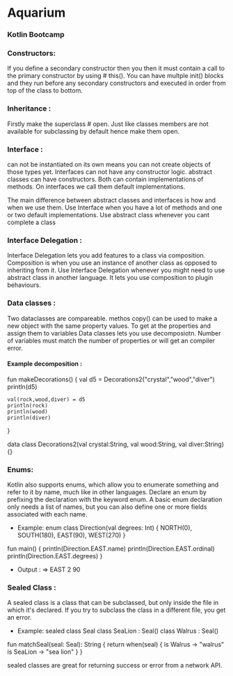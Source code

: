 # Aquarium


### Kotlin Bootcamp


### Constructors:
If you define a secondary constructor then you then it must contain a call to the primary constructor by using # this().
You can have multple init() blocks and they run before any secondary constructors and executed in order from top of the class to bottom.

### Inheritance :
Firstly make the superclass # open. Just like classes members are not available for subclassing by default hence make them open.

### Interface :
can not be instantiated on its own means you can not create objects of those types yet. Interfaces can not have any constructor logic. 
abstract classes can have constructors. Both can contain implementations of methods. On interfaces we call them default implementations.

The main difference between abstract classes and interfaces is how and when we use them. 
Use Interface when you have a lot of methods and one or two default implementations.
Use abstract class whenever you cant complete a class

### Interface Delegation :
Interface Delegation lets you add features to a class via composition. Composition is when you use an instance of another class as opposed to inheriting from it. 
Use Interface Delegation whenever you might need to use abstract class in another language. It lets you use composition to plugin behaviours.

### Data classes :
Two dataclasses are compareable. methos copy() can be used to make a new object with the same property values.
To get at the properties and assign them to variables Data classes lets you use decomposiotn. Number of variables must match the number of properties or will get an compiler error.

#### Example decomposition :

fun makeDecorations() {
    val d5 = Decorations2("crystal","wood","diver")
    println(d5)
    
    val(rock,wood,diver) = d5
    println(rock)
    println(wood)
    println(diver)
}

data class Decorations2(val crystal:String, val wood:String, val diver:String){}


### Enums:
Kotlin also supports enums, which allow you to enumerate something and refer to it by name, much like in other languages. Declare an enum by prefixing the declaration with the keyword enum. A basic enum declaration only needs a list of names, but you can also define one or more fields associated with each name.

- Example:
enum class Direction(val degrees: Int) {
    NORTH(0), SOUTH(180), EAST(90), WEST(270)
}

fun main() {
    println(Direction.EAST.name)
    println(Direction.EAST.ordinal)
    println(Direction.EAST.degrees)
}

- Output :
⇒ EAST
2
90




### Sealed Class :
A sealed class is a class that can be subclassed, but only inside the file in which it's declared. If you try to subclass the class in a different file, you get an error.

- Example:
sealed class Seal
class SeaLion : Seal()
class Walrus : Seal()

fun matchSeal(seal: Seal): String {
   return when(seal) {
       is Walrus -> "walrus"
       is SeaLion -> "sea lion"
   }
}

sealed classes are great for returning success or error from a network API.


